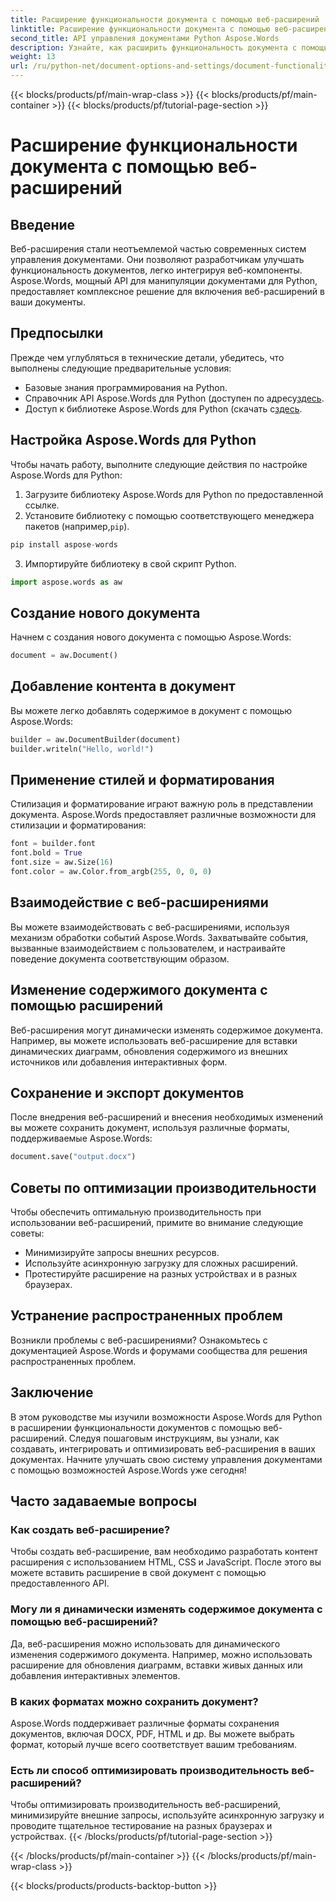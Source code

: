 ```yaml
---
title: Расширение функциональности документа с помощью веб-расширений
linktitle: Расширение функциональности документа с помощью веб-расширений
second_title: API управления документами Python Aspose.Words
description: Узнайте, как расширить функциональность документа с помощью веб-расширений с помощью Aspose.Words для Python. Пошаговое руководство с исходным кодом для бесшовной интеграции.
weight: 13
url: /ru/python-net/document-options-and-settings/document-functionality-web-extensions/
---
```


{{< blocks/products/pf/main-wrap-class >}}
{{< blocks/products/pf/main-container >}}
{{< blocks/products/pf/tutorial-page-section >}}

# Расширение функциональности документа с помощью веб-расширений


## Введение

Веб-расширения стали неотъемлемой частью современных систем управления документами. Они позволяют разработчикам улучшать функциональность документов, легко интегрируя веб-компоненты. Aspose.Words, мощный API для манипуляции документами для Python, предоставляет комплексное решение для включения веб-расширений в ваши документы.

## Предпосылки

Прежде чем углубляться в технические детали, убедитесь, что выполнены следующие предварительные условия:

- Базовые знания программирования на Python.
-  Справочник API Aspose.Words для Python (доступен по адресу[здесь](https://reference.aspose.com/words/python-net/).
-  Доступ к библиотеке Aspose.Words для Python (скачать с[здесь](https://releases.aspose.com/words/python/).

## Настройка Aspose.Words для Python

Чтобы начать работу, выполните следующие действия по настройке Aspose.Words для Python:

1. Загрузите библиотеку Aspose.Words для Python по предоставленной ссылке.
2.  Установите библиотеку с помощью соответствующего менеджера пакетов (например,`pip`).

```python
pip install aspose-words
```

3. Импортируйте библиотеку в свой скрипт Python.

```python
import aspose.words as aw
```

## Создание нового документа

Начнем с создания нового документа с помощью Aspose.Words:

```python
document = aw.Document()
```

## Добавление контента в документ

Вы можете легко добавлять содержимое в документ с помощью Aspose.Words:

```python
builder = aw.DocumentBuilder(document)
builder.writeln("Hello, world!")
```

## Применение стилей и форматирования

Стилизация и форматирование играют важную роль в представлении документа. Aspose.Words предоставляет различные возможности для стилизации и форматирования:

```python
font = builder.font
font.bold = True
font.size = aw.Size(16)
font.color = aw.Color.from_argb(255, 0, 0, 0)
```

## Взаимодействие с веб-расширениями

Вы можете взаимодействовать с веб-расширениями, используя механизм обработки событий Aspose.Words. Захватывайте события, вызванные взаимодействием с пользователем, и настраивайте поведение документа соответствующим образом.

## Изменение содержимого документа с помощью расширений

Веб-расширения могут динамически изменять содержимое документа. Например, вы можете использовать веб-расширение для вставки динамических диаграмм, обновления содержимого из внешних источников или добавления интерактивных форм.

## Сохранение и экспорт документов

После внедрения веб-расширений и внесения необходимых изменений вы можете сохранить документ, используя различные форматы, поддерживаемые Aspose.Words:

```python
document.save("output.docx")
```

## Советы по оптимизации производительности

Чтобы обеспечить оптимальную производительность при использовании веб-расширений, примите во внимание следующие советы:

- Минимизируйте запросы внешних ресурсов.
- Используйте асинхронную загрузку для сложных расширений.
- Протестируйте расширение на разных устройствах и в разных браузерах.

## Устранение распространенных проблем

Возникли проблемы с веб-расширениями? Ознакомьтесь с документацией Aspose.Words и форумами сообщества для решения распространенных проблем.

## Заключение

В этом руководстве мы изучили возможности Aspose.Words для Python в расширении функциональности документов с помощью веб-расширений. Следуя пошаговым инструкциям, вы узнали, как создавать, интегрировать и оптимизировать веб-расширения в ваших документах. Начните улучшать свою систему управления документами с помощью возможностей Aspose.Words уже сегодня!

## Часто задаваемые вопросы

### Как создать веб-расширение?

Чтобы создать веб-расширение, вам необходимо разработать контент расширения с использованием HTML, CSS и JavaScript. После этого вы можете вставить расширение в свой документ с помощью предоставленного API.

### Могу ли я динамически изменять содержимое документа с помощью веб-расширений?

Да, веб-расширения можно использовать для динамического изменения содержимого документа. Например, можно использовать расширение для обновления диаграмм, вставки живых данных или добавления интерактивных элементов.

### В каких форматах можно сохранить документ?

Aspose.Words поддерживает различные форматы сохранения документов, включая DOCX, PDF, HTML и др. Вы можете выбрать формат, который лучше всего соответствует вашим требованиям.

### Есть ли способ оптимизировать производительность веб-расширений?

Чтобы оптимизировать производительность веб-расширений, минимизируйте внешние запросы, используйте асинхронную загрузку и проводите тщательное тестирование на разных браузерах и устройствах.
{{< /blocks/products/pf/tutorial-page-section >}}

{{< /blocks/products/pf/main-container >}}
{{< /blocks/products/pf/main-wrap-class >}}

{{< blocks/products/products-backtop-button >}}
